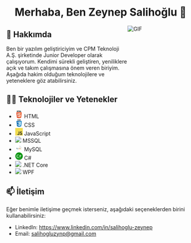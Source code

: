 <h1 align="center">Merhaba, Ben Zeynep Salihoğlu 👋</h1>

<img align="right" alt="GIF" src="https://media1.giphy.com/media/LmNwrBhejkK9EFP504/giphy.gif?cid=790b7611f4ee86e9a912b7c4cb122a7eb7b1c58d2add8961&rid=giphy.gif&ct=g" width="180" height="180"/>

## 🚀 Hakkımda
Ben bir yazılım geliştiriciyim ve CPM Teknoloji A.Ş. şirketinde Junior Developer olarak çalışıyorum. Kendimi sürekli geliştiren, yeniliklere açık ve takım çalışmasına önem veren biriyim. Aşağıda hakim olduğum teknolojilere ve yeteneklere göz atabilirsiniz.

## 👨‍💻 Teknolojiler ve Yetenekler
- <code><img height="20" src="https://raw.githubusercontent.com/github/explore/80688e429a7d4ef2fca1e82350fe8e3517d3494d/topics/html/html.png"></code> HTML
- <code><img height="20" src="https://raw.githubusercontent.com/github/explore/80688e429a7d4ef2fca1e82350fe8e3517d3494d/topics/css/css.png"></code> CSS
- <code><img height="20" src="https://raw.githubusercontent.com/github/explore/80688e429a7d4ef2fca1e82350fe8e3517d3494d/topics/javascript/javascript.png"></code> JavaScript
- <code><img height="20" src="https://raw.githubusercontent.com/github/explore/80688e429a7d4ef2fca1e82350fe8e3517d3494d/topics/mssql/mssql.png"></code> MSSQL
- <code><img height="20" src="https://raw.githubusercontent.com/github/explore/80688e429a7d4ef2fca1e82350fe8e3517d3494d/topics/mysql/mysql.png"></code> MySQL
- <code><img height="20" src="https://raw.githubusercontent.com/github/explore/80688e429a7d4ef2fca1e82350fe8e3517d3494d/topics/csharp/csharp.png"></code> C#
- <code><img height="20" src="https://raw.githubusercontent.com/github/explore/80688e429a7d4ef2fca1e82350fe8e3517d3494d/topics/dotnetcore/dotnetcore.png"></code> .NET Core
- <code><img height="20" src="https://raw.githubusercontent.com/github/explore/80688e429a7d4ef2fca1e82350fe8e3517d3494d/topics/wpf/wpf.png"></code> WPF

## 📫 İletişim
Eğer benimle iletişime geçmek isterseniz, aşağıdaki seçeneklerden birini kullanabilirsiniz:
- LinkedIn: https://www.linkedin.com/in/salihoglu-zeynep
- Email: salihogluzynp@gmail.com
